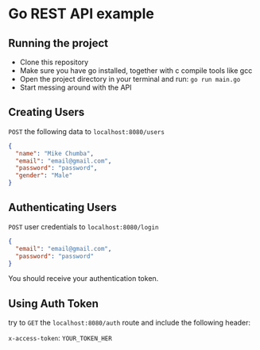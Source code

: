 # Go REST API example

## Running the project

- Clone this repository
- Make sure you have go installed, together with c compile tools like gcc
- Open the project directory in your terminal and run: `go run main.go`
- Start messing around with the API

## Creating Users

`POST` the following data to `localhost:8080/users`

```json
{
  "name": "Mike Chumba",
  "email": "email@gmail.com",
  "password": "password",
  "gender": "Male"
}
```

## Authenticating Users

`POST` user credentials to `localhost:8080/login`

```json
{
  "email": "email@gmail.com",
  "password": "password"
}
```

You should receive your authentication token.

## Using Auth Token

try to `GET` the `localhost:8080/auth` route and include the following header:

`x-access-token`: `YOUR_TOKEN_HER`
